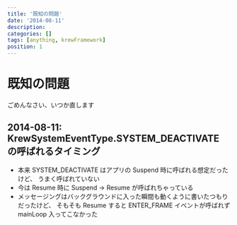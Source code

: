 ```yaml
---
title: '既知の問題'
date: '2014-08-11'
description:
categories: []
tags: [anything, krewFramework]
position: 1
---
```


# 既知の問題

ごめんなさい、いつか直します

## 2014-08-11: KrewSystemEventType.SYSTEM_DEACTIVATE の呼ばれるタイミング

- 本来 SYSTEM_DEACTIVATE はアプリの Suspend 時に呼ばれる想定だったけど、
  うまく呼ばれていない
- 今は Resume 時に Suspend -> Resume が呼ばれちゃっている
- メッセージングはバックグラウンドに入った瞬間も動くように書いたつもりだったけど、
  そもそも Resume すると ENTER_FRAME イベントが呼ばれず mainLoop 入ってこなかった





